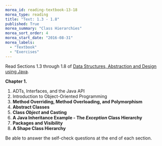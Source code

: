 ```yaml
---
morea_id: reading-textbook-13-18
morea_type: reading
title: "Text: 1.3 - 1.8"
published: True
morea_summary: "Class Hierarchies"
morea_sort_order: 4
morea_start_date: "2016-08-31"
morea_labels: 
  - "Textbook"
  - "Exercises"
---
```


Read Sections 1.3 through 1.8 of
[Data Structures, Abstraction and Design using Java](http://www.wiley.com/WileyCDA/WileyTitle/productCd-EHEP001607.html).

**Chapter 1.**

1. ADTs, Interfaces, and the Java API
2. Introduction to Object-Oriented Programming
3. **Method Overriding, Method Overloading, and Polymorphism**
4. **Abstract Classes**
5. **Class *Object* and Casting**
6. **A Java Inheritance Example - The *Exception* Class Hierarchy**
7. **Packages and Visibility**
8. **A Shape Class Hierarchy**


Be able to answer the self-check questions at the end of each section.
